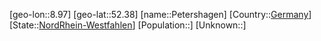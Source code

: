 ﻿---
location: [52.38,8.97]
type: City
tags:
- geo/City


SpocWebEntityId: 33324
isDeleted: false
confidential: public

---
[geo-lon::8.97]
[geo-lat::52.38]
[name::Petershagen]
[Country::[Germany](geo/Continent/Europe/Germany.md)]
[State::[NordRhein-Westfahlen](NordRhein-Westfahlen)]
[Population::]
[Unknown::]

